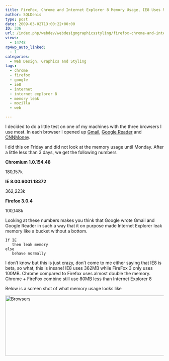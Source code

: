 ```yaml
---
title: FireFox, Chrome and Internet Explorer 8 Memory Usage, IE8 Uses More Memory Than Chrome and FireFox Combined
author: SQLDenis
type: post
date: 2009-03-02T13:00:22+00:00
ID: 336
url: /index.php/webdev/webdesigngraphicsstyling/firefox-chrome-and-internet-explorer-8-m/
views:
  - 14748
rp4wp_auto_linked:
  - 1
categories:
  - Web Design, Graphics and Styling
tags:
  - chrome
  - firefox
  - google
  - ie8
  - internet
  - internet explorer 8
  - memory leak
  - mozilla
  - web

---
```

I decided to do a little test on one of my machines with the three browsers I use most. In each browser I opened up [Gmail][1], [Google Reader][2] and [CNNMoney][3].
  
I did this on Friday and did not look at the memory usage until Monday. After a little less than 3 days, we get the following numbers

**Chromium 1.0.154.48**
  
180,157k

**IE 8.00.6001.18372**
  
362,223k

**Firefox 3.0.4**
  
100,148k

Looking at these numbers makes you think that Google wrote Gmail and Google Reader in such a way that it on purpose made Internet Explorer leak memory like a bucket without a bottom.

```
If IE 
   then leak memory 
else 
   behave normally
```

I don&#8217;t know but this is just crazy, don&#8217;t come to me either saying that IE8 is beta, so what, this is insane! IE8 uses 362MB while FireFox 3 only uses 100MB. Chrome compared to Firefox uses almost double the memory. Chrome + FireFox combine still use 80MB less than Internet Explorer 8

Below is a screen shot of what memory usage looks like

[<img src="http://farm4.static.flickr.com/3594/3322981762_be28114019_o.jpg" width="654" height="192" alt="Browsers" />][4]

 [1]: http://mail.google.com/mail/?tab=ym
 [2]: http://www.google.com/reader/
 [3]: http://money.cnn.com/?cnn=yes
 [4]: http://www.flickr.com/photos/denisgobo/3322981762/ "FireFox, Chrome and Internet Explorer 8 Memory Usage"